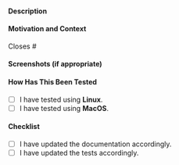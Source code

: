 <!-- Provide a general summary of your changes in the Title above. -->

#### Description

<!-- Describe your changes. -->

<!-- This following sections apply only to large PRs, you may disregard them for small ones. -->

#### Motivation and Context

<!-- Why is this change required? What problem does it solve? -->

Closes # <!--- Please link to an open issue. -->

#### Screenshots (if appropriate)

#### How Has This Been Tested

<!-- Please describe how you tested your changes. -->
<!-- If you have not tested your changes on both OSes, someone else can help you out. -->

- [ ] I have tested using **Linux**.
- [ ] I have tested using **MacOS**.

#### Checklist

<!-- Go over the following points and put an x in all the boxes that apply. -->
<!-- If you're unsure about any of these, don't hesitate to ask! -->

- [ ] I have updated the documentation accordingly.
- [ ] I have updated the tests accordingly.
